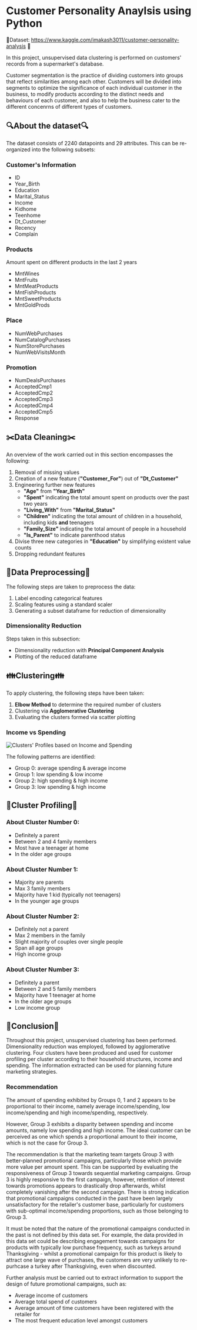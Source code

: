 # Customer Personality Anaylsis using Python

:file_folder:Dataset: https://www.kaggle.com/imakash3011/customer-personality-analysis :file_folder:

In this project, unsupervised data clustering is performed on customers' records from a supermarket's database.

Customer segmentation is the practice of dividing customers into groups that reflect similarities among each other. Customers will be divided into segments to optimize the significance of each individual customer in the business, to modify products according to the distinct needs and behaviours of each customer, and also to help the business cater to the different concenrns of different types of customers.

## :mag:About the dataset:mag:
The dataset consists of 2240 datapoints and 29 attributes. This can be re-organized into the following subsets:
### Customer's Information
- ID
- Year_Birth
- Education
- Marital_Status
- Income
- Kidhome
- Teenhome
- Dt_Customer
- Recency
- Complain

### Products
Amount spent on different products in the last 2 years
- MntWines
- MntFruits
- MntMeatProducts
- MntFishProducts
- MntSweetProducts
- MntGoldProds

### Place
- NumWebPurchases
- NumCatalogPurchases
- NumStorePurchases
- NumWebVisitsMonth

### Promotion
- NumDealsPurchases
- AcceptedCmp1
- AcceptedCmp2
- AcceptedCmp3
- AcceptedCmp4
- AcceptedCmp5
- Response

## :scissors:Data Cleaning:scissors:

An overview of the work carried out in this section encompasses the following:
1. Removal of missing values
2. Creation of a new feature (**"Customer_For"**) out of **"Dt_Customer"**
3. Engineering further new features
   - **"Age"** from **"Year_Birth"**
   - **"Spent"** indicating the total amount spent on products over the past two years
   - **"Living_With"** from **"Marital_Status"**
   - **"Children"** indicating the total amount of children in a household, including kids **and** teenagers
   - **"Family_Size"** indicating the total amount of people in a household
   - **"Is_Parent"** to indicate parenthood status
4. Divise three new categories in **"Education"** by simplifying existent value counts
5. Dropping redundant features

## :wrench:Data Preprocessing:wrench:
The following steps are taken to preprocess the data:
1. Label encoding categorical features
2. Scaling features using a standard scaler
3. Generating a subset dataframe for reduction of dimensionality

### Dimensionality Reduction
Steps taken in this subsection:
- Dimensionality reduction with **Principal Component Analysis**
- Plotting of the reduced dataframe

## :family:Clustering:family:
To apply clustering, the following steps have been taken:
1. **Elbow Method** to determine the required number of clusters
2. Clustering via **Agglomerative Clustering**
3. Evaluating the clusters formed via scatter plotting

### Income vs Spending
![Clusters' Profiles based on Income and Spending](/output/7.png)

The following patterns are identified:
- Group 0: average spending & average income
- Group 1: low spending & low income
- Group 2: high spending & high income
- Group 3: low spending & high income

## :bust_in_silhouette:Cluster Profiling:bust_in_silhouette:

### About Cluster Number 0:
- Definitely a parent
- Between 2 and 4 family members
- Most have a teenager at home
- In the older age groups

### About Cluster Number 1:
- Majority are parents
- Max 3 family members
- Majority have 1 kid (typically not teenagers)
- In the younger age groups

### About Cluster Number 2:
- Definitely not a parent
- Max 2 members in the family
- Slight majority of couples over single people
- Span all age groups
- High income group

### About Cluster Number 3:
- Definitely a parent
- Between 2 and 5 family members
- Majority have 1 teenager at home
- In the older age groups
- Low income group

## :page_with_curl:Conclusion:page_with_curl:
Throughout this project, unsupervised clustering has been performed. Dimensionality reduction was employed, followed by agglomerative clustering. Four clusters have been produced and used for customer profiling per cluster according to their household structures, income and spending. The information extracted can be used for planning future marketing strategies.

### Recommendation
The amount of spending exhibited by Groups 0, 1 and 2 appears to be proportional to their income, namely average income/spending, low income/spending and high income/spending, respectively.

However, Group 3 exhibits a disparity between spending and income amounts, namely low spending and high income. The ideal customer can be perceived as one which spends a proportional amount to their income, which is not the case for Group 3.

The recommendation is that the marketing team targets Group 3 with better-planned promotional campaigns, particularly those which provide more value per amount spent. This can be supported by evaluating the responsiveness of Group 3 towards sequential marketing campaigns. Group 3 is highly responsive to the first campaign, however, retention of interest towards promotions appears to drastically drop afterwards, whilst completely vanishing after the second campaign. There is strong indication that promotional campaigns conducted in the past have been largely unsatisfactory for the retailer's customer base, particularly for customers with sub-optimal income/spending proportions, such as those belonging to Group 3.

It must be noted that the nature of the promotional campaigns conducted in the past is not defined by this data set. For example, the data provided in this data set could be describing engagement towards campaigns for products with typically low purchase frequency, such as turkeys around Thanksgiving - whilst a promotional campaign for this product is likely to attract one large wave of purchases, the customers are very unlikely to re-purhcase a turkey after Thanksgiving, even when discounted.

Further analysis must be carried out to extract information to support the design of future promotional campaigns, such as:
- Average income of customers
- Average total spend of customers
- Average amount of time customers have been registered with the retailer for
- The most frequent education level amongst customers
